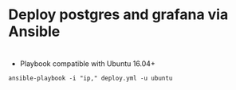 # Deploy postgres and grafana via Ansible
#

* Playbook compatible with Ubuntu 16.04+

`ansible-playbook -i "ip," deploy.yml -u ubuntu`
